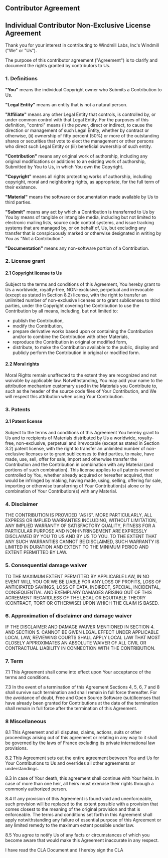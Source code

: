 ## Contributor Agreement

## Individual Contributor Non-Exclusive License Agreement

Thank you for your interest in contributing to Windmill Labs, Inc's Windmill
("We" or "Us").

The purpose of this contributor agreement ("Agreement") is to clarify and
document the rights granted by contributors to Us.

### 1\. Definitions

**"You"** means the individual Copyright owner who Submits a Contribution to Us.

**"Legal Entity"** means an entity that is not a natural person.

**"Affiliate"** means any other Legal Entity that controls, is controlled by, or
under common control with that Legal Entity. For the purposes of this
definition, "control" means (i) the power, direct or indirect, to cause the
direction or management of such Legal Entity, whether by contract or otherwise,
(ii) ownership of fifty percent (50%) or more of the outstanding shares or
securities that vote to elect the management or other persons who direct such
Legal Entity or (iii) beneficial ownership of such entity.

**"Contribution"** means any original work of authorship, including any original
modifications or additions to an existing work of authorship, Submitted by You
to Us, in which You own the Copyright.

**"Copyright"** means all rights protecting works of authorship, including
copyright, moral and neighboring rights, as appropriate, for the full term of
their existence.

**"Material"** means the software or documentation made available by Us to third
parties.

**"Submit"** means any act by which a Contribution is transferred to Us by You
by means of tangible or intangible media, including but not limited to
electronic mailing lists, source code control systems, and issue tracking
systems that are managed by, or on behalf of, Us, but excluding any transfer
that is conspicuously marked or otherwise designated in writing by You as "Not a
Contribution."

**"Documentation"** means any non-software portion of a Contribution.

### 2\. License grant

#### 2.1 Copyright license to Us

Subject to the terms and conditions of this Agreement, You hereby grant to Us a
worldwide, royalty-free, NON-exclusive, perpetual and irrevocable (except as
stated in Section 8.2) license, with the right to transfer an unlimited number
of non-exclusive licenses or to grant sublicenses to third parties, under the
Copyright covering the Contribution to use the Contribution by all means,
including, but not limited to:

- publish the Contribution,
- modify the Contribution,
- prepare derivative works based upon or containing the Contribution and/or to
  combine the Contribution with other Materials,
- reproduce the Contribution in original or modified form,
- distribute, to make the Contribution available to the public, display and
  publicly perform the Contribution in original or modified form.

#### 2.2 Moral rights

Moral Rights remain unaffected to the extent they are recognized and not
waivable by applicable law. Notwithstanding, You may add your name to the
attribution mechanism customary used in the Materials you Contribute to, such as
the header of the source code files of Your Contribution, and We will respect
this attribution when using Your Contribution.

### 3\. Patents

#### 3.1 Patent license

Subject to the terms and conditions of this Agreement You hereby grant to Us and
to recipients of Materials distributed by Us a worldwide, royalty-free,
non-exclusive, perpetual and irrevocable (except as stated in Section 3.2)
patent license, with the right to transfer an unlimited number of non-exclusive
licenses or to grant sublicenses to third parties, to make, have made, use,
sell, offer for sale, import and otherwise transfer the Contribution and the
Contribution in combination with any Material (and portions of such
combination). This license applies to all patents owned or controlled by You,
whether already acquired or hereafter acquired, that would be infringed by
making, having made, using, selling, offering for sale, importing or otherwise
transferring of Your Contribution(s) alone or by combination of Your
Contribution(s) with any Material.

### 4. Disclaimer

THE CONTRIBUTION IS PROVIDED "AS IS". MORE PARTICULARLY, ALL EXPRESS OR IMPLIED
WARRANTIES INCLUDING, WITHOUT LIMITATION, ANY IMPLIED WARRANTY OF SATISFACTORY
QUALITY, FITNESS FOR A PARTICULAR PURPOSE AND NON-INFRINGEMENT ARE EXPRESSLY
DISCLAIMED BY YOU TO US AND BY US TO YOU. TO THE EXTENT THAT ANY SUCH WARRANTIES
CANNOT BE DISCLAIMED, SUCH WARRANTY IS LIMITED IN DURATION AND EXTENT TO THE
MINIMUM PERIOD AND EXTENT PERMITTED BY LAW.

### 5. Consequential damage waiver

TO THE MAXIMUM EXTENT PERMITTED BY APPLICABLE LAW, IN NO EVENT WILL YOU OR WE BE
LIABLE FOR ANY LOSS OF PROFITS, LOSS OF ANTICIPATED SAVINGS, LOSS OF DATA,
INDIRECT, SPECIAL, INCIDENTAL, CONSEQUENTIAL AND EXEMPLARY DAMAGES ARISING OUT
OF THIS AGREEMENT REGARDLESS OF THE LEGAL OR EQUITABLE THEORY (CONTRACT, TORT OR
OTHERWISE) UPON WHICH THE CLAIM IS BASED.

### 6. Approximation of disclaimer and damage waiver

IF THE DISCLAIMER AND DAMAGE WAIVER MENTIONED IN SECTION 4. AND SECTION 5.
CANNOT BE GIVEN LEGAL EFFECT UNDER APPLICABLE LOCAL LAW, REVIEWING COURTS SHALL
APPLY LOCAL LAW THAT MOST CLOSELY APPROXIMATES AN ABSOLUTE WAIVER OF ALL CIVIL
OR CONTRACTUAL LIABILITY IN CONNECTION WITH THE CONTRIBUTION.

### 7. Term

7.1 This Agreement shall come into effect upon Your acceptance of the terms and
conditions.

7.3 In the event of a termination of this Agreement Sections 4, 5, 6, 7 and 8
shall survive such termination and shall remain in full force thereafter. For
the avoidance of doubt, Free and Open Source Software (sub)licenses that have
already been granted for Contributions at the date of the termination shall
remain in full force after the termination of this Agreement.

### 8 Miscellaneous

8.1 This Agreement and all disputes, claims, actions, suits or other proceedings
arising out of this agreement or relating in any way to it shall be governed by
the laws of France excluding its private international law provisions.

8.2 This Agreement sets out the entire agreement between You and Us for Your
Contributions to Us and overrides all other agreements or understandings.

8.3 In case of Your death, this agreement shall continue with Your heirs. In
case of more than one heir, all heirs must exercise their rights through a
commonly authorized person.

8.4 If any provision of this Agreement is found void and unenforceable, such
provision will be replaced to the extent possible with a provision that comes
closest to the meaning of the original provision and that is enforceable. The
terms and conditions set forth in this Agreement shall apply notwithstanding any
failure of essential purpose of this Agreement or any limited remedy to the
maximum extent possible under law.

8.5 You agree to notify Us of any facts or circumstances of which you become
aware that would make this Agreement inaccurate in any respect.


I have read the CLA Document and I hereby sign the CLA
